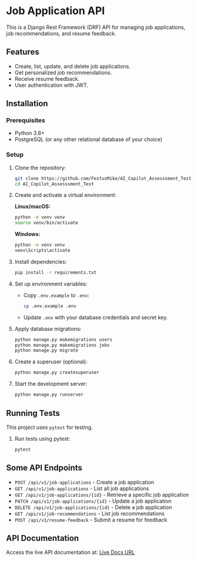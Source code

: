# Job Application API

This is a Django Rest Framework (DRF) API for managing job applications, job recommendations, and resume feedback.

## Features
- Create, list, update, and delete job applications.
- Get personalized job recommendations.
- Receive resume feedback.
- User authentication with JWT.

## Installation

### Prerequisites
- Python 3.8+
- PostgreSQL (or any other relational database of your choice)

### Setup
1. Clone the repository:
   ```bash
   git clone https://github.com/FestusMike/AI_Copilot_Assesssment_Test.git
   cd AI_Copilot_Assesssment_Test
   ```
2. Create and activate a virtual environment:

   **Linux/macOS:**
   ```bash
   python -m venv venv
   source venv/bin/activate
   ```
   **Windows:**
   ```bash
   python -m venv venv
   venv\Scripts\activate
   ```
3. Install dependencies:
   ```bash
   pip install -r requirements.txt
   ```
4. Set up environment variables:
   - Copy `.env.example` to `.env`:
     ```bash
     cp .env.example .env
     ```
   - Update `.env` with your database credentials and secret key.

5. Apply database migrations:
    ```bash
   python manage.py makemigrations users
   python manage.py makemigrations jobs
   python manage.py migrate
   ```
6. Create a superuser (optional):
   ```bash
   python manage.py createsuperuser
   ```
7. Start the development server:
   ```bash
   python manage.py runserver
   ```

## Running Tests
This project uses `pytest` for testing.
1. Run tests using pytest:
   ```bash
   pytest
   ```

## Some API Endpoints
- `POST /api/v1/job-applications` - Create a job application
- `GET /api/v1/job-applications` - List all job applications
- `GET /api/v1/job-applications/{id}` - Retrieve a specific job application
- `PATCH /api/v1/job-applications/{id}` - Update a job application
- `DELETE /api/v1/job-applications/{id}` - Delete a job application
- `GET /api/v1/job-recommendations` - List job recommendations
- `POST /api/v1/resume-feedback` - Submit a resume for feedback

## API Documentation
Access the live API documentation at:
[Live Docs URL](https://ai-copilot-assessment-test.onrender.com/api/v1/docs)
